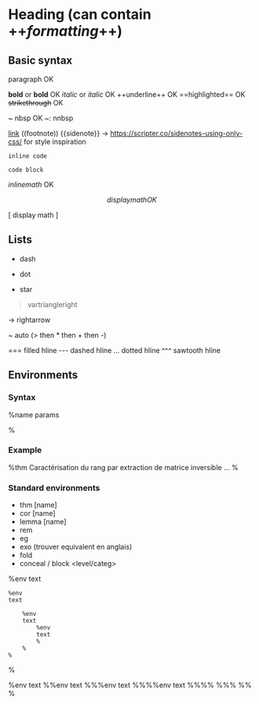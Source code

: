 # Heading (can contain ++_formatting_++)

## Basic syntax

paragraph OK

**bold** or __bold__ OK
*italic* or _italic_ OK
++underline++ OK
==highlighted== OK
~~strikethrough~~ OK

~ nbsp OK
~: nnbsp

[link](url)
((footnote))
{{sidenote}}  -> https://scripter.co/sidenotes-using-only-css/ for style inspiration

`inline code`

```lang
code block
```

$inline math$ OK

$$
display math OK
$$

\[
display math
\]

## Lists

- dash

* dot

+ star

> vartriangleright

-> rightarrow

~ auto (> then \* then + then -)

=== filled hline
--- dashed hline
... dotted hline
^^^ sawtooth hline

## Environments

### Syntax

%name params

%

### Example

%thm Caractérisation du rang par extraction de matrice inversible
...
%

### Standard environments

- thm [name]
- cor [name]
- lemma [name]
- rem
- eg
- exo (trouver equivalent en anglais)
- fold
- conceal / block <level/categ>

%env
text

    %env
    text

        %env
        text
            %env
            text
            %
        %
    %

%

%env
text
%%env
text
%%%env
text
%%%%env
text
%%%%
%%%
%%
%
